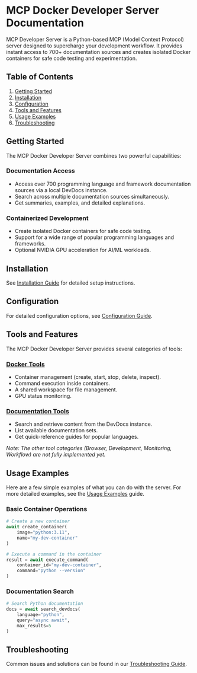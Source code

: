 # MCP Docker Developer Server Documentation

MCP Developer Server is a Python-based MCP (Model Context Protocol) server designed to supercharge your development workflow. It provides instant access to 700+ documentation sources and creates isolated Docker containers for safe code testing and experimentation.

## Table of Contents

1. [Getting Started](#getting-started)
2. [Installation](#installation)
3. [Configuration](#configuration)
4. [Tools and Features](#tools-and-features)
5. [Usage Examples](#usage-examples)
6. [Troubleshooting](#troubleshooting)

## Getting Started

The MCP Docker Developer Server combines two powerful capabilities:

### Documentation Access
- Access over 700 programming language and framework documentation sources via a local DevDocs instance.
- Search across multiple documentation sources simultaneously.
- Get summaries, examples, and detailed explanations.

### Containerized Development
- Create isolated Docker containers for safe code testing.
- Support for a wide range of popular programming languages and frameworks.
- Optional NVIDIA GPU acceleration for AI/ML workloads.

## Installation

See [Installation Guide](installation/install_docker.md) for detailed setup instructions.

## Configuration

For detailed configuration options, see [Configuration Guide](configuration/config_guide.md).

## Tools and Features

The MCP Docker Developer Server provides several categories of tools:

### [Docker Tools](tools_and_features/docker_tools.md)
- Container management (create, start, stop, delete, inspect).
- Command execution inside containers.
- A shared workspace for file management.
- GPU status monitoring.

### [Documentation Tools](tools_and_features/documentation_tools.md)
- Search and retrieve content from the DevDocs instance.
- List available documentation sets.
- Get quick-reference guides for popular languages.

*Note: The other tool categories (Browser, Development, Monitoring, Workflow) are not fully implemented yet.*

## Usage Examples

Here are a few simple examples of what you can do with the server. For more detailed examples, see the [Usage Examples](examples/usage_examples.md) guide.

### Basic Container Operations
```python
# Create a new container
await create_container(
    image="python:3.11",
    name="my-dev-container"
)

# Execute a command in the container
result = await execute_command(
    container_id="my-dev-container",
    command="python --version"
)
```

### Documentation Search
```python
# Search Python documentation
docs = await search_devdocs(
    language="python",
    query="async await",
    max_results=5
)
```

## Troubleshooting

Common issues and solutions can be found in our [Troubleshooting Guide](troubleshooting/troubleshooting.md).

